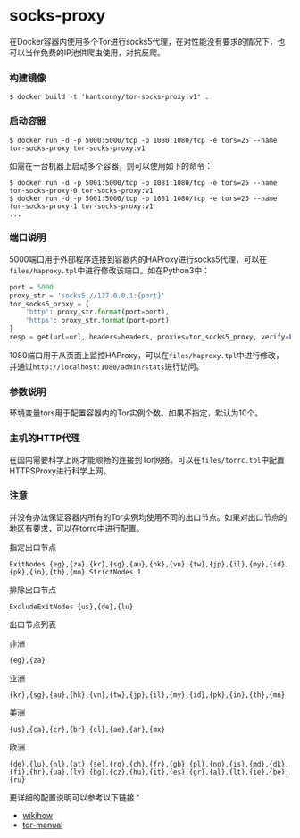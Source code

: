 # socks-proxy
在Docker容器内使用多个Tor进行socks5代理，在对性能没有要求的情况下，也可以当作免费的IP池供爬虫使用，对抗反爬。



### 构建镜像

```shell
$ docker build -t 'hantconny/tor-socks-proxy:v1' .
```



### 启动容器

```shell
$ docker run -d -p 5000:5000/tcp -p 1080:1080/tcp -e tors=25 --name tor-socks-proxy tor-socks-proxy:v1
```

如需在一台机器上启动多个容器，则可以使用如下的命令：

```shell
$ docker run -d -p 5001:5000/tcp -p 1081:1080/tcp -e tors=25 --name tor-socks-proxy-0 tor-socks-proxy:v1
$ docker run -d -p 5001:5000/tcp -p 1081:1080/tcp -e tors=25 --name tor-socks-proxy-1 tor-socks-proxy:v1
...
```



### 端口说明

5000端口用于外部程序连接到容器内的HAProxy进行socks5代理，可以在`files/haproxy.tpl`中进行修改该端口。如在Python3中：

```python
port = 5000
proxy_str = 'socks5://127.0.0.1:{port}'
tor_socks5_proxy = {
    'http': proxy_str.format(port=port),
    'https': proxy_str.format(port=port)
}
resp = get(url=url, headers=headers, proxies=tor_socks5_proxy, verify=False)
```

1080端口用于从页面上监控HAProxy，可以在`files/haproxy.tpl`中进行修改，并通过`http://localhost:1080/admin?stats`进行访问。



### 参数说明

环境变量tors用于配置容器内的Tor实例个数。如果不指定，默认为10个。



### 主机的HTTP代理

在国内需要科学上网才能顺畅的连接到Tor网络。可以在`files/torrc.tpl`中配置HTTPSProxy进行科学上网。



### 注意

并没有办法保证容器内所有的Tor实例均使用不同的出口节点。如果对出口节点的地区有要求，可以在torrc中进行配置。

指定出口节点

```
ExitNodes {eg},{za},{kr},{sg},{au},{hk},{vn},{tw},{jp},{il},{my},{id},{pk},{in},{th},{mn} StrictNodes 1
```

排除出口节点

```
ExcludeExitNodes {us},{de},{lu}
```

出口节点列表

非洲

```
{eg},{za}
```

亚洲

```
{kr},{sg},{au},{hk},{vn},{tw},{jp},{il},{my},{id},{pk},{in},{th},{mn}
```

美洲

```
{us},{ca},{cr},{br},{cl},{ae},{ar},{mx}
```

欧洲

```
{de},{lu},{nl},{at},{se},{ro},{ch},{fr},{gb},{pl},{no},{is},{md},{dk},{fi},{hr},{ua},{lv},{bg},{cz},{hu},{it},{es},{gr},{al},{lt},{ie},{be},{ru}
```

更详细的配置说明可以参考以下链接：

- [wikihow](https://www.wikihow.com/Set-a-Specific-Country-in-a-Tor-Browser#:~:text=Open%20the%20folder%20where%20you,China%2C%20type%20%7BCN%7D)
- [tor-manual](https://2019.www.torproject.org/docs/tor-manual.html.en#ExitNodes)

